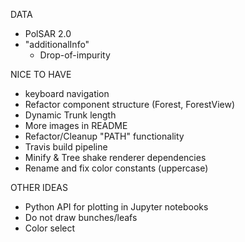 DATA
- PolSAR 2.0
- "additionalInfo"
    - Drop-of-impurity

NICE TO HAVE
- keyboard navigation
- Refactor component structure (Forest, ForestView)
- Dynamic Trunk length
- More images in README
- Refactor/Cleanup "PATH" functionality
- Travis build pipeline
- Minify & Tree shake renderer dependencies
- Rename and fix color constants (uppercase)

OTHER IDEAS
- Python API for plotting in Jupyter notebooks
- Do not draw bunches/leafs
- Color select
